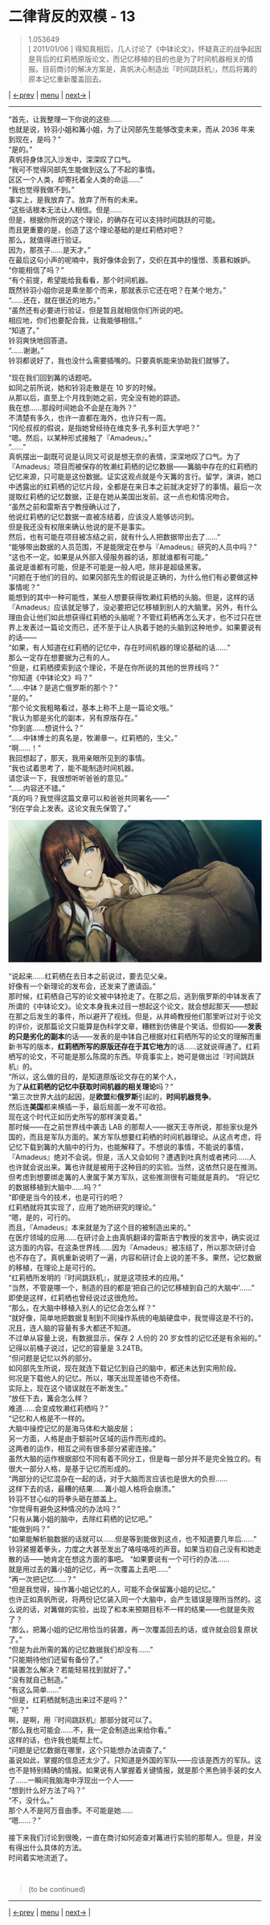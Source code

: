 # 二律背反的双模 - 13
> 1.053649  
> [ 2011/01/06 ] 得知真相后，几人讨论了《中钵论文》，怀疑真正的战争起因是背后的红莉栖原版论文，而记忆移植的目的也是为了时间机器相关的情报。目前商讨的解决方案是，真帆决心制造出『时间跳跃机』，然后将篝的原本记忆重新覆盖回去。  

| [←prev](./0105) | [menu](../) | [next→](./0107) |

---

“首先，让我整理一下你说的这些……  
 也就是说，铃羽小姐和篝小姐，为了让冈部先生能够改变未来，而从 2036 年来到现在，是吗？”  
“是的。”  
真帆将身体沉入沙发中，深深叹了口气。  
“我可不觉得冈部先生能做到这么了不起的事情。  
 区区一个人类，却寄托着全人类的命运……”  
“我也觉得我做不到。”  
事实上，是我放弃了。放弃了所有的未来。  
“这些话根本无法让人相信。但是……  
 但是，根据你所说的这个理论，的确存在可以支持时间跳跃的可能。  
 而且更重要的是，创造了这个理论基础的是红莉栖对吧？  
 那么，就值得进行验证。  
 因为，那孩子……是天才。”  
在最后这句小声的呢喃中，我好像体会到了，交织在其中的憧憬、羡慕和嫉妒。  
“你能相信了吗？”  
“有个前提，希望能给我看看，那个时间机器。  
 既然铃羽小姐你说是乘坐那个而来，那就表示它还在吧？在某个地方。”  
“……还在，就在很近的地方。”  
“虽然还有必要进行验证，但是暂且就相信你们所说的吧。  
 相应地，你们也要配合我，让我能够相信。”  
“知道了。”  
铃羽爽快地回答道。  
“……谢谢。”  
铃羽都说好了，我也没什么需要插嘴的。只要真帆能来协助我们就够了。  

“现在我们回到篝的话题吧。  
 如同之前所说，她和铃羽走散是在 10 岁的时候。  
 从那以后，直至上个月找到她之前，完全没有她的踪迹。  
 我在想……那段时间她会不会是在海外？”  
不清楚有多久，也许一直都在海外，也许只有一周。  
“冈伦叔叔的假说，是指她曾经待在维克多·孔多利亚大学吧？”  
“嗯。然后，以某种形式接触了『Amadeus』。”  
“……”  
真帆摆出一副既可说是认同又可说是想无奈的表情，深深地叹了口气。为了『Amadeus』项目而被保存的牧濑红莉栖的记忆数据——篝脑中存在的红莉栖的记忆来源，只可能是这份数据。证实这观点就是今天篝的言行。留学，演讲，她口中透露出的红莉栖的记忆片段，全都是在来日本之前就决定好了的事情。最后一次提取红莉栖的记忆数据，正是在她从美国出发前。这一点也和情况吻合。  
“虽然之前和雷斯吉宁教授确认过了，  
 他说红莉栖的记忆数据一直被冻结着，应该没人能够访问到。  
 但是我还没有权限来确认他说的是不是事实。  
 然后，也有可能在项目被冻结之前，就有什么人把数据带出去了……”  
“能够带出数据的人员范围，不是能限定在参与『Amadeus』研究的人员中吗？”  
“这也不一定。如果是从外部入侵服务器的话，那就谁都有可能。”  
虽说是谁都有可能，但是不可能是一般人吧，除非是超级黑客。  
“问题在于他们的目的。如果冈部先生的假说是正确的，为什么他们有必要做这种事情呢？”  
能想到的其中一种可能性，某些人想要获得牧濑红莉栖的头脑。但是，这样的话『Amadeus』应该就足够了，没必要把记忆移植到别人的大脑里。另外，有什么理由会让他们如此想获得红莉栖的头脑呢？不管红莉栖再怎么天才，也不过只在世界上发表过一篇论文而已，还不至于让人执着于她的头脑到这种地步。如果要说有的话——  
“如果，有人知道在红莉栖的记忆中，存在时间机器的理论基础的话……”  
那么一定存在想要据为己有的人。  
“但是，红莉栖摸索到这个理论，不是在你所说的其他的世界线吗？”  
“你知道《中钵论文》吗？”  
“……中钵？是逃亡俄罗斯的那个？”  
“是的。”  
“那个论文我粗略看过，基本上称不上是一篇论文哦。”  
“我认为那是劣化的副本，另有原版存在。”  
“你到底……想说什么？”  
“……中钵博士的真名是，牧濑章一。红莉栖的，生父。”  
“啊……！”  
我回想起了，那天，我用亲眼所见到的事情。  
“我也试着思考了，能不能制造时间机器。  
 请您读一下，我很想听听爸爸的意见。”  
“……内容还不错。”  
“真的吗？我觉得这篇文章可以和爸爸共同署名——”  
“别在学会上发表。这论文我先保管了。”  

![](../static/image/0106-1.png)

“说起来……红莉栖在去日本之前说过，要去见父亲。  
 好像有一个新理论的发布会，还发来了邀请函。”  
那时候，红莉栖自己写的论文被中钵抢走了。在那之后，逃到俄罗斯的中钵发表了所谓的《中钵论文》。论文本身我未过目一想起这个论文，就会想起那天——想起在那之后发生的事件，所以避开了视线。但是，从井崎教授他们那里听过对于论文的评价，说那篇论文只能算是伪科学文章，糟糕到仿佛是个笑话。但假如——**发表的只是劣化的副本**的话——发表的是中钵自己根据对红莉栖所写的论文的理解而重新书写的版本，**红莉栖所写的原版还存在于其它地方**的话……这就说得通了。红莉栖写的论文，不可能是那么陈腐的东西。毕竟事实上，她可是做出过『时间跳跃机』的。  
“所以，这么做的目的，是知道原版论文存在的某个人，  
 为了**从红莉栖的记忆中获取时间机器的相关理论**吗？”  
“第三次世界大战的起因，是**欧盟**和**俄罗斯**引起的，**时间机器竞争**。  
 然后连**美国**都来横插一手，最后局面一发不可收拾。  
 现在这个时代正如历史所写的那样演变着。”  
那时候——在之前世界线中袭击 LAB 的那帮人——据天王寺所说，那些家伙是外国的，而且是军队方面的。某方军队想要红莉栖的时间机器理论。从这点考虑，将记忆下载到篝的大脑中的行为，也能解释了。不想说的事情，不能说的事情，『Amadeus』绝对不会说。但是，活人又会如何？遭遇到吐真剂或者拷问……人也许就会说出来。篝也许就是被用于这种目的的实验。当然，这依然只是在推测。但考虑到想要绑走篝的人隶属于某方军队，这些推测很有可能就是真的。
“将记忆的数据移植到大脑中……吗？”  
“即便是当今的技术，也是可行的吧？  
 红莉栖就将其实现了，应用了她所研究的理论。”  
“嗯，是的，可行的。  
 而且，『Amadeus』本来就是为了这个目的被制造出来的。”  
在医疗领域的应用……在研讨会上由真帆翻译的雷斯吉宁教授的发言中，确实说过这方面的内容。在这条世界线……因为『Amadeus』被冻结了，所以那次研讨会也不存在了。真帆重新说明了一遍，内容和研讨会上说的差不多。果然，记忆数据的移植，在理论上是可行的。  
“红莉栖所发明的『时间跳跃机』，就是这项技术的应用。”  
“当然，不管是哪一个，制造的目的都是‘把自己的记忆移植到自己的大脑中’……”  
即使是这样，红莉栖也曾经说过这很危险。  
“那么，在大脑中移植入别人的记忆会怎么样？”  
“就好像，简单地把数据复制到不同操作系统的电脑硬盘中，我觉得这是不行的。  
 况且，连人脑的容量有多大都还不知道。  
 不过单从容量上说，有数据显示，保存 2 人份的 20 岁女性的记忆还是有余裕的。”  
记得以前桶子说过，记忆的容量是 3.24TB。  
“但问题是记忆以外的部分。  
 如冈部先生所说，现在就连下载记忆到自己的脑中，都还未达到实用阶段。  
 何况是下载他人的记忆。所以，哪天出现差错也不奇怪。  
 实际上，现在这个错误就在不断发生。”  
“放任下去，篝会怎么样？  
 难道……会变成牧濑红莉栖吗？”  
“记忆和人格是不一样的。  
 大脑中操控记忆的是海马体和大脑皮层；  
 另一方面，人格是由于额前叶区域的运作而形成的。  
 这两者的运作，相互之间有很多部分紧密连接。”  
虽然大脑的运作根据部位不同有着不同分工，但是每一部分并不是完全独立的。有很大一部分人格，是基于记忆而形成的。  
“两部分的记忆混杂在一起的话，对于大脑而言应该也是很大的负担……  
 这样下去的话，最糟的结果……篝小姐人格将会崩溃。”  
铃羽不甘心似的将拳头砸在膝盖上。  
“你觉得有避免这种情况的办法吗？”  
“只有从篝小姐的脑中，去除红莉栖的记忆吧。”  
“能做到吗？”  
“如果能解析脑数据的话就可以……但是等到能做到这点，也不知道要几年后……”  
铃羽紧握着拳头，力度之大甚至发出了咯吱咯吱的声音。如果当初自己没有和她走散的话——她肯定在想这方面的事吧。
“如果要说有一个可行的办法……  
 就是用过去的篝小姐的记忆，再一次覆盖上去吧……”  
“再一次把记忆……？”  
“但是我觉得，操作篝小姐记忆的人，可能不会保留篝小姐的记忆。”  
也许正如真帆所说，将两份记忆装入同一个大脑中，会产生错误是理所当然的。这么说的话，对篝做的实验，出现了和本来预期目标不一样的结果——也就是失败了？  
“那么，把篝小姐的记忆用恰当的装置，再一次覆盖回去的话，或许就会回复原状了。”  
“但是为此所需的篝的记忆数据我们却没有……”  
“只能期待他们还留有备份了。”  
“装置怎么解决？若能轻易找到就好了。”  
“没有就自己制造。”  
“有这么简单……”  
“但是，红莉栖就制造出来过不是吗？”  
“呃？”  
啊，是啊，用『时间跳跃机』那部分就可以了。  
“那么我也可能会……不，我一定会制造出来给你看。”  
这样的话，也许我也能帮上忙。  
“问题是记忆数据在哪里，这个只能想办法调查了。”  
虽说如此，掌握的信息还太少了。只知道是外国的军队——应该是西方的军队。这也不是特别精确的情报。如果说有人掌握着关键情报，就是那个黑色骑手装的女人了……一瞬间我脑海中浮现出一个人——  
“想到什么好方法了吗？”  
“不，没什么。”  
那个人不是阿万音由季。不可能是她……  
“嗯……？”  

接下来我们讨论到很晚，一直在商讨如何追查对篝进行实验的那帮人。但是，并没有得出什么具体的方法。  
时间着实地流逝了。  


<br/>

> (to be continued)
---

| [←prev](./0105) | [menu](../) | [next→](./0107) |
